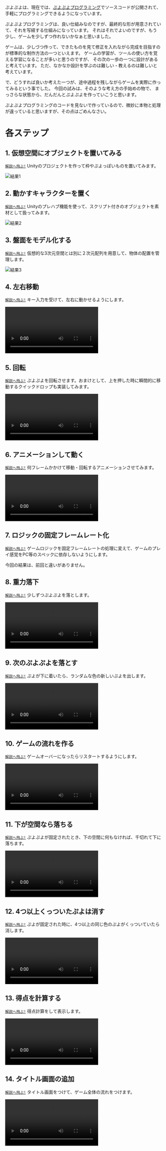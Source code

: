 ぷよぷよは、現在では、[ぷよぷよプログラミング](https://puyo.sega.jp/program_2020/)でソースコードが公開されて、
手軽にプログラミングできるようになっています。

ぷよぷよプログラミングは、良い仕組みなのですが、最終的な形が用意されていて、それを写経する仕組みになっています。
それはそれでよいのですが、もう少し、ゲームを少しずつ作れないかなぁと思いました。

ゲームは、少しづつ作って、できたものを見て修正を入れながら完成を目指すのが標準的な制作方法の一つといえます。
ゲームの学習が、ツールの使い方を覚える学習になることが多いと思うのですが、
その次の一歩の一つに設計があると考えています。
ただ、なかなか設計を学ぶのは難しい・教えるのは難しいと考えています。

で、どうすれば良いか考えた一つが、途中過程を残しながらゲームを実際に作ってみるという事でした。
今回の試みは、そのような考え方の手始めの物で、
まっさらな状態から、だんだんとぷよぷよを作っていこうと思います。

ぷよぷよプログラミングのコードを見ないで作っているので、微妙に本物と処理が違っていると思いますが、その点はごめんなさい。

# 各ステップ

## 1. 仮想空間にオブジェクトを置いてみる

[`解説へ飛ぶ!`](https://github.com/puzzle-study/01_create_project) Unityのプロジェクトを作って枠やぷよっぽいものを置いてみます。

![結果1](images/result_01.png)

## 2. 動かすキャラクターを置く

[`解説へ飛ぶ!`](https://github.com/puzzle-study/02_prefab) Unityのプレハブ機能を使って、スクリプト付きのオブジェクトを素材として扱ってみます。

![結果2](images/result_02.png)

## 3. 盤面をモデル化する

[`解説へ飛ぶ!`](https://github.com/puzzle-study/03_board) 仮想的な3次元空間とは別に２次元配列を用意して、物体の配置を管理します。

![結果3](images/result_03.png)

## 4. 左右移動

[`解説へ飛ぶ!`](https://github.com/puzzle-study/04_player)  キー入力を受けて、左右に動かせるようにします。

<video src="https://user-images.githubusercontent.com/936545/155824085-2426c928-6faf-4c8d-9627-8e74e8992b76.mp4" controls="controls" style="max-width: 100%;"></video>

## 5. 回転

[`解説へ飛ぶ!`](https://github.com/puzzle-study/05_rotate) ぷよぷよを回転させます。おまけとして、上を押した時に瞬間的に移動するクイックドロップも実装してみます。

<video src="https://user-images.githubusercontent.com/936545/155824493-863e47eb-75f6-4682-8d92-05b47fe7f5df.mp4" controls="controls" style="max-width: 100%;"></video>

## 6. アニメーションして動く

[`解説へ飛ぶ!`](https://github.com/puzzle-study/06_animation) 何フレームかかけて移動・回転するアニメーションさせてみます。

<video src="https://user-images.githubusercontent.com/936545/155825023-d2ec379d-8ce1-40a9-8131-c3ac43f4f866.mp4" controls="controls" style="max-width: 100%;"></video>

## 7. ロジックの固定フレームレート化

[`解説へ飛ぶ!`](https://github.com/puzzle-study/07_fixed_update) ゲームロジックを固定フレームレートの処理に変えて、ゲームのプレイ感覚をPC等のスペックに依存しないようにします。

今回の結果は、前回と違いがありません。

## 8. 重力落下

[`解説へ飛ぶ!`](https://github.com/puzzle-study/08_fall) 少しずつぷよぷよを落とします。

<video src="https://user-images.githubusercontent.com/936545/155826203-08534a20-c7ec-482e-9e8a-fc33dbe2762b.mp4" controls="controls" style="max-width: 100%;"></video>

## 9. 次のぷよぷよを落とす

[`解説へ飛ぶ!`](https://github.com/puzzle-study/09_next) ぷよが下に着いたら、ランダムな色の新しいぷよを出します。

<video src="https://user-images.githubusercontent.com/936545/155825884-d5c6e4ae-dc41-4ed9-8770-cedcf61f5190.mp4" controls="controls" style="max-width: 100%;"></video>

## 10. ゲームの流れを作る

[`解説へ飛ぶ!`](https://github.com/puzzle-study/10_gameover) ゲームオーバーになったらリスタートするようにします。

<video src="https://user-images.githubusercontent.com/936545/155826116-5ef255ec-5d9c-49f1-8b31-2a7c25045321.mp4" controls="controls" style="max-width: 100%;"></video>

## 11. 下が空間なら落ちる

[`解説へ飛ぶ!`](https://github.com/puzzle-study/11_falling_state) ぷよぷよが固定されたとき、下の空間に何もなければ、千切れて下に落ちます。

<video src="https://user-images.githubusercontent.com/936545/155828110-8f43b9f8-1fe4-4fd2-9933-8d8a227cc16c.mp4" controls="controls" style="max-width: 100%;"></video>

## 12. 4つ以上くっついたぷよは消す

[`解説へ飛ぶ!`](https://github.com/puzzle-study/12_erase) ぷよが固定された時に、4つ以上の同じ色のぷよがくっついていたら消します。

<video src="https://user-images.githubusercontent.com/936545/155828497-2a1c9ba8-1496-43e0-93d7-388f7fd400b1.mp4" controls="controls" style="max-width: 100%;"></video>

## 13. 得点を計算する

[`解説へ飛ぶ!`](https://github.com/puzzle-study/13_score) 得点計算をして表示します。

<video src="https://user-images.githubusercontent.com/936545/155828911-2c03fc47-ec24-40c3-9cb0-72178c2e1e59.mp4" controls="controls" style="max-width: 100%;"></video>

## 14. タイトル画面の追加

[`解説へ飛ぶ!`](https://github.com/puzzle-study/14_title) タイトル画面をつけて、ゲーム全体の流れをつけます。

<video src="https://user-images.githubusercontent.com/936545/155829021-4bb291f4-bdfa-4b6b-8eab-6cb9a34f09c7.mp4" controls="controls" style="max-width: 100%;"></video>


